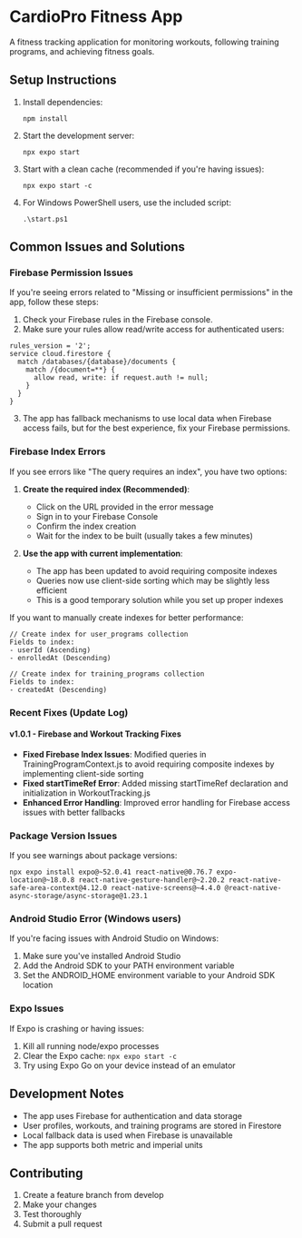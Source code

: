﻿# CardioPro Fitness App

A fitness tracking application for monitoring workouts, following training programs, and achieving fitness goals.

## Setup Instructions

1. Install dependencies:
   ```
   npm install
   ```

2. Start the development server:
   ```
   npx expo start
   ```

3. Start with a clean cache (recommended if you're having issues):
   ```
   npx expo start -c
   ```

4. For Windows PowerShell users, use the included script:
   ```
   .\start.ps1
   ```

## Common Issues and Solutions

### Firebase Permission Issues

If you're seeing errors related to "Missing or insufficient permissions" in the app, follow these steps:

1. Check your Firebase rules in the Firebase console.
2. Make sure your rules allow read/write access for authenticated users:

```
rules_version = '2';
service cloud.firestore {
  match /databases/{database}/documents {
    match /{document=**} {
      allow read, write: if request.auth != null;
    }
  }
}
```

3. The app has fallback mechanisms to use local data when Firebase access fails, but for the best experience, fix your Firebase permissions.

### Firebase Index Errors

If you see errors like "The query requires an index", you have two options:

1. **Create the required index (Recommended)**: 
   - Click on the URL provided in the error message
   - Sign in to your Firebase Console
   - Confirm the index creation
   - Wait for the index to be built (usually takes a few minutes)

2. **Use the app with current implementation**:
   - The app has been updated to avoid requiring composite indexes
   - Queries now use client-side sorting which may be slightly less efficient
   - This is a good temporary solution while you set up proper indexes

If you want to manually create indexes for better performance:

```
// Create index for user_programs collection
Fields to index:
- userId (Ascending)
- enrolledAt (Descending)

// Create index for training_programs collection
Fields to index:
- createdAt (Descending)
```

### Recent Fixes (Update Log)

#### v1.0.1 - Firebase and Workout Tracking Fixes

- **Fixed Firebase Index Issues**: Modified queries in TrainingProgramContext.js to avoid requiring composite indexes by implementing client-side sorting
- **Fixed startTimeRef Error**: Added missing startTimeRef declaration and initialization in WorkoutTracking.js
- **Enhanced Error Handling**: Improved error handling for Firebase access issues with better fallbacks

### Package Version Issues

If you see warnings about package versions:

```
npx expo install expo@~52.0.41 react-native@0.76.7 expo-location@~18.0.8 react-native-gesture-handler@~2.20.2 react-native-safe-area-context@4.12.0 react-native-screens@~4.4.0 @react-native-async-storage/async-storage@1.23.1
```

### Android Studio Error (Windows users)

If you're facing issues with Android Studio on Windows:

1. Make sure you've installed Android Studio
2. Add the Android SDK to your PATH environment variable
3. Set the ANDROID_HOME environment variable to your Android SDK location

### Expo Issues

If Expo is crashing or having issues:

1. Kill all running node/expo processes
2. Clear the Expo cache: `npx expo start -c`
3. Try using Expo Go on your device instead of an emulator

## Development Notes

- The app uses Firebase for authentication and data storage
- User profiles, workouts, and training programs are stored in Firestore
- Local fallback data is used when Firebase is unavailable
- The app supports both metric and imperial units

## Contributing

1. Create a feature branch from develop
2. Make your changes
3. Test thoroughly
4. Submit a pull request 
